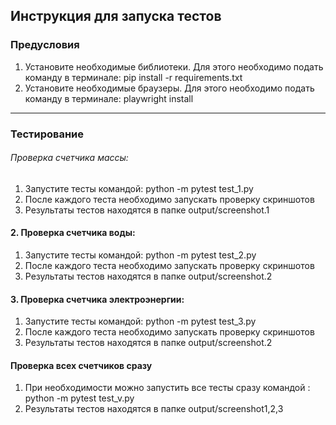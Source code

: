 ## Инструкция для запуска тестов
### Предусловия
1. Установите необходимые библиотеки.
    Для этого необходимо подать команду в терминале:
        pip install -r requirements.txt
2. Установите необходимые браузеры.
   Для этого необходимо подать команду в терминале:
      playwright install
______________________________________________________
### Тестирование
###### Проверка счетчика массы:
1. Запустите тесты командой: python -m pytest test_1.py
2. После каждого теста необходимо запускать проверку скриншотов
3. Результаты тестов находятся в папке output/screenshot.1

#### 2. Проверка счетчика воды:
1. Запустите тесты командой: python -m pytest test_2.py
2. После каждого теста необходимо запускать проверку скриншотов
3. Результаты тестов находятся в папке output/screenshot.2

#### 3. Проверка счетчика электроэнергии:
1. Запустите тесты командой: python -m pytest test_3.py
2. После каждого теста необходимо запускать проверку скриншотов
3. Результаты тестов находятся в папке output/screenshot.2

#### Проверка всех счетчиков сразу
1. При необходимости можно запустить все тесты сразу
командой : python -m pytest test_v.py
2. Результаты тестов находятся в папке output/screenshot1,2,3